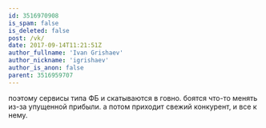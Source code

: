 ```yaml
---
id: 3516970908
is_spam: false
is_deleted: false
post: /vk/
date: 2017-09-14T11:21:51Z
author_fullname: 'Ivan Grishaev'
author_nickname: 'igrishaev'
author_is_anon: false
parent: 3516959707
---
```


<p>поэтому сервисы типа ФБ и скатываются в говно. боятся что-то менять из-за упущенной прибыли. а потом приходит свежий конкурент, и все к нему.</p>
